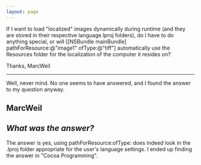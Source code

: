 ```yaml
---
layout: page
---
```


If I want to load "localized" images dynamically during runtime (and they are stored in their respective language.lproj folders), do I have to do anything special, or will [[NSBundle mainBundle] pathForResource:@"image1" ofType:@"tiff"] automatically use the Resources folder for the localization of the computer it resides on?

Thanks,
MarcWeil

----
Well, never mind. No one seems to have answered, and I found the answer to my question anyway.

MarcWeil
----
*What was the answer?*
----
The answer is yes, using pathForResource:ofType: does indeed look in the .lproj folder appropriate for the user's language settings. I ended up finding the answer in "Cocoa Programming".
